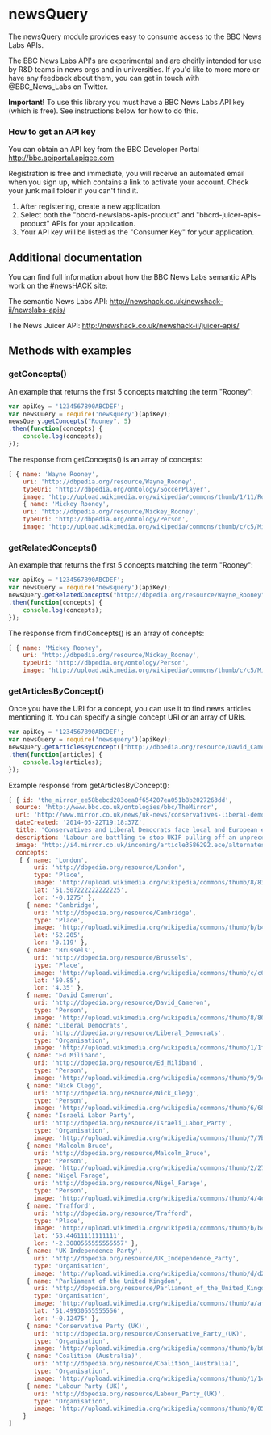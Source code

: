 newsQuery
=========

The newsQuery module provides easy to consume access to the BBC News Labs APIs.

The BBC News Labs API's are experimental and are cheifly intended for use by R&D teams in news orgs and in universities. If you'd like to more more or have any feedback about them, you can get in touch with @BBC_News_Labs on Twitter.

**Important!** To use this library you must have a BBC News Labs API key (which is free). See instructions below for how to do this.

### How to get an API key

You can obtain an API key from the BBC Developer Portal
http://bbc.apiportal.apigee.com

Registration is free and immediate, you will receive an automated email when you sign up, which contains a link to activate your account. Check your junk mail folder if you can't find it.

1. After registering, create a new application.
2. Select both the "bbcrd-newslabs-apis-product" and "bbcrd-juicer-apis-product" APIs for your application.
3. Your API key will be listed as the "Consumer Key" for your application.

## Additional documentation

You can find full information about how the BBC News Labs semantic APIs work on the #newsHACK site:

The semantic News Labs API:
http://newshack.co.uk/newshack-ii/newslabs-apis/

The News Juicer API:
http://newshack.co.uk/newshack-ii/juicer-apis/

## Methods with examples

### getConcepts()

An example that returns the first 5 concepts matching the term "Rooney":

``` javascript
var apiKey = '1234567890ABCDEF';
var newsQuery = require('newsquery')(apiKey);
newsQuery.getConcepts("Rooney", 5)
.then(function(concepts) {
    console.log(concepts);
});
```

The response from getConcepts() is an array of concepts:

``` javascript
[ { name: 'Wayne Rooney',
    uri: 'http://dbpedia.org/resource/Wayne_Rooney',
    typeUri: 'http://dbpedia.org/ontology/SoccerPlayer',
    image: 'http://upload.wikimedia.org/wikipedia/commons/thumb/1/11/Rooney_CL.jpg/200px-Rooney_CL.jpg' },
    { name: 'Mickey Rooney',
    uri: 'http://dbpedia.org/resource/Mickey_Rooney',
    typeUri: 'http://dbpedia.org/ontology/Person',
    image: 'http://upload.wikimedia.org/wikipedia/commons/thumb/c/c5/Mickey_Rooney_still.jpg/200px-Mickey_Rooney_still.jpg' } ]
````

### getRelatedConcepts()

An example that returns the first 5 concepts matching the term "Rooney":

``` javascript
var apiKey = '1234567890ABCDEF';
var newsQuery = require('newsquery')(apiKey);
newsQuery.getRelatedConcepts("http://dbpedia.org/resource/Wayne_Rooney", 5)
.then(function(concepts) {
    console.log(concepts);
});
```

The response from findConcepts() is an array of concepts:

``` javascript
[ { name: 'Mickey Rooney',
    uri: 'http://dbpedia.org/resource/Mickey_Rooney',
    typeUri: 'http://dbpedia.org/ontology/Person',
    image: 'http://upload.wikimedia.org/wikipedia/commons/thumb/c/c5/Mickey_Rooney_still.jpg/200px-Mickey_Rooney_still.jpg' } ]
````

### getArticlesByConcept()

Once you have the URI for a concept, you can use it to find news articles mentioning it. You can specify a single concept URI or an array of URIs.

``` javascript
var apiKey = '1234567890ABCDEF';
var newsQuery = require('newsquery')(apiKey);
newsQuery.getArticlesByConcept(["http://dbpedia.org/resource/David_Cameron"], 5)
.then(function(articles) {
    console.log(articles);
});
```

Example response from getArticlesByConcept():

``` javascript
[ { id: 'the_mirror_ee58bebcd283cea0f654207ea051b8b2027263dd',
  source: 'http://www.bbc.co.uk/ontologies/bbc/TheMirror',
  url: 'http://www.mirror.co.uk/news/uk-news/conservatives-liberal-democrats-face-local-3590400',
  dateCreated: '2014-05-22T19:18:37Z',
  title: 'Conservatives and Liberal Democrats face local and European election catastrophe',
  description: 'Labour are battling to stop UKIP pulling off an unprecedented victory in the Euro polls - but are confident of winning the battle for council seats',
  image: 'http://i4.mirror.co.uk/incoming/article3586292.ece/alternates/s615/David-Cameron-and-his-wife-Samantha.jpg',
  concepts: 
   [ { name: 'London',
       uri: 'http://dbpedia.org/resource/London',
       type: 'Place',
       image: 'http://upload.wikimedia.org/wikipedia/commons/thumb/8/83/London_collage.jpg/200px-London_collage.jpg',
       lat: '51.507222222222225',
       lon: '-0.1275' },
     { name: 'Cambridge',
       uri: 'http://dbpedia.org/resource/Cambridge',
       type: 'Place',
       image: 'http://upload.wikimedia.org/wikipedia/commons/thumb/b/b4/KingsCollegeChapelWest.jpg/200px-KingsCollegeChapelWest.jpg',
       lat: '52.205',
       lon: '0.119' },
     { name: 'Brussels',
       uri: 'http://dbpedia.org/resource/Brussels',
       type: 'Place',
       image: 'http://upload.wikimedia.org/wikipedia/commons/thumb/c/c6/TE-Collage_Brussels.png/200px-TE-Collage_Brussels.png',
       lat: '50.85',
       lon: '4.35' },
     { name: 'David Cameron',
       uri: 'http://dbpedia.org/resource/David_Cameron',
       type: 'Person',
       image: 'http://upload.wikimedia.org/wikipedia/commons/thumb/8/80/Official-photo-cameron.png/200px-Official-photo-cameron.png' },
     { name: 'Liberal Democrats',
       uri: 'http://dbpedia.org/resource/Liberal_Democrats',
       type: 'Organisation',
       image: 'http://upload.wikimedia.org/wikipedia/commons/thumb/1/1f/Liberal_Democrats_Logo.svg/200px-Liberal_Democrats_Logo.svg.png' },
     { name: 'Ed Miliband',
       uri: 'http://dbpedia.org/resource/Ed_Miliband',
       type: 'Person',
       image: 'http://upload.wikimedia.org/wikipedia/commons/thumb/9/9c/Ed_Miliband_on_August_27,_2010_cropped-an_less_red-2.jpg/200px-Ed_Miliband_on_August_27,_2010_cropped-an_less_red-2.jpg' },
     { name: 'Nick Clegg',
       uri: 'http://dbpedia.org/resource/Nick_Clegg',
       type: 'Person',
       image: 'http://upload.wikimedia.org/wikipedia/commons/thumb/6/68/NickClegg_worldeconomic.jpg/200px-NickClegg_worldeconomic.jpg' },
     { name: 'Israeli Labor Party',
       uri: 'http://dbpedia.org/resource/Israeli_Labor_Party',
       type: 'Organisation',
       image: 'http://upload.wikimedia.org/wikipedia/commons/thumb/7/7b/Labor_(Israel)_logo.png/200px-Labor_(Israel)_logo.png' },
     { name: 'Malcolm Bruce',
       uri: 'http://dbpedia.org/resource/Malcolm_Bruce',
       type: 'Person',
       image: 'http://upload.wikimedia.org/wikipedia/commons/thumb/2/27/Malcolm_Bruce,_September_2009_cropped.jpg/200px-Malcolm_Bruce,_September_2009_cropped.jpg' },
     { name: 'Nigel Farage',
       uri: 'http://dbpedia.org/resource/Nigel_Farage',
       type: 'Person',
       image: 'http://upload.wikimedia.org/wikipedia/commons/thumb/4/4c/Nigel_Farage.jpg/200px-Nigel_Farage.jpg' },
     { name: 'Trafford',
       uri: 'http://dbpedia.org/resource/Trafford',
       type: 'Place',
       image: 'http://upload.wikimedia.org/wikipedia/commons/thumb/b/b4/Trafford-town-hall3.jpg/200px-Trafford-town-hall3.jpg',
       lat: '53.44611111111111',
       lon: '-2.3080555555555557' },
     { name: 'UK Independence Party',
       uri: 'http://dbpedia.org/resource/UK_Independence_Party',
       type: 'Organisation',
       image: 'http://upload.wikimedia.org/wikipedia/commons/thumb/d/d2/UKIP_logo.png/200px-UKIP_logo.png' },
     { name: 'Parliament of the United Kingdom',
       uri: 'http://dbpedia.org/resource/Parliament_of_the_United_Kingdom',
       type: 'Organisation',
       image: 'http://upload.wikimedia.org/wikipedia/commons/thumb/a/af/Crowned_Portcullis.svg/200px-Crowned_Portcullis.svg.png',
       lat: '51.49930555555556',
       lon: '-0.12475' },
     { name: 'Conservative Party (UK)',
       uri: 'http://dbpedia.org/resource/Conservative_Party_(UK)',
       type: 'Organisation',
       image: 'http://upload.wikimedia.org/wikipedia/commons/thumb/b/b6/Conservative_logo_2006.svg/200px-Conservative_logo_2006.svg.png' },
     { name: 'Coalition (Australia)',
       uri: 'http://dbpedia.org/resource/Coalition_(Australia)',
       type: 'Organisation',
       image: 'http://upload.wikimedia.org/wikipedia/commons/thumb/1/1c/LiberalpartyofausCROP.png/200px-LiberalpartyofausCROP.png' },
     { name: 'Labour Party (UK)',
       uri: 'http://dbpedia.org/resource/Labour_Party_(UK)',
       type: 'Organisation',
       image: 'http://upload.wikimedia.org/wikipedia/commons/thumb/0/05/Logo_Labour_Party.svg/200px-Logo_Labour_Party.svg.png' } ]
    }
]
````